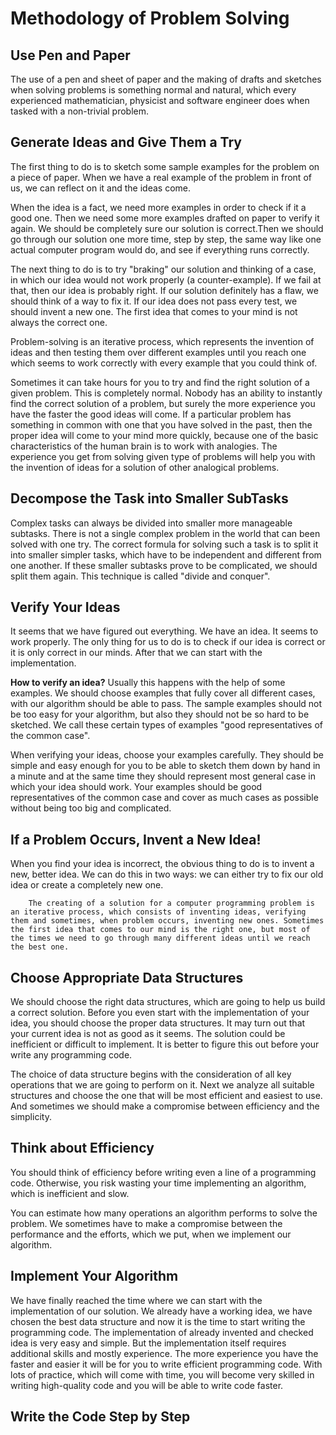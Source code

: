 # Methodology of Problem Solving

## Use Pen and Paper

The use of a pen and sheet of paper and the making of drafts and sketches when solving problems is something normal and natural, which every experienced mathematician, physicist and software engineer does when tasked with a non-trivial problem.

## Generate Ideas and Give Them a Try

The first thing to do is to sketch some sample examples for the problem on a piece of paper. When we have a real example of the problem in front of us, we can reflect on it and the ideas come.

When the idea is a fact, we need more examples in order to check if it a good one. Then we need some more examples drafted on paper to verify it again. We should be completely sure our solution is correct.Then we should go through our solution one more time, step by step, the same way like one actual computer program would do, and see if everything runs correctly.

The next thing to do is to try "braking" our solution and thinking of a case, in which our idea would not work properly (a counter-example). If we fail at that, then our idea is probably right. If our solution definitely has a flaw, we should think of a way to fix it. If our idea does not pass every test, we should invent a new one. The first idea that comes to your mind is not always the correct one.

Problem-solving is an iterative process, which represents the invention of ideas and then testing them over different examples until you reach one which seems to work correctly with every example that you could think of.

Sometimes it can take hours for you to try and find the right solution of a given problem. This is completely normal. Nobody has an ability to instantly find the correct solution of a problem, but surely the more experience you have the faster the good ideas will come. If a particular problem has something in common with one that you have solved in the past, then the proper idea will come to your mind more quickly, because one of the basic characteristics of the human brain is to work with analogies. The experience you get from solving given type of problems will help you with the invention of ideas for a solution of other analogical problems.

## Decompose the Task into Smaller SubTasks

Complex tasks can always be divided into smaller more manageable subtasks. There is not a single complex problem in the world that can been solved with one try. The correct formula for solving such a task is to split it into smaller simpler tasks, which have to be independent and different from one another. If these smaller subtasks prove to be complicated, we should split them again. This technique is called "divide and conquer".

## Verify Your Ideas

It seems that we have figured out everything. We have an idea. It seems to work properly. The only thing for us to do is to check if our idea is correct or it is only correct in our minds. After that we can start with the implementation.

**How to verify an idea?** Usually this happens with the help of some examples. We should choose examples that fully cover all different cases, with our algorithm should be able to pass. The sample examples should not be too easy for your algorithm, but also they should not be so hard to be sketched. We call these certain types of examples "good representatives of the common case".

When verifying your ideas, choose your examples carefully. They should be simple and easy enough for you to be able to sketch them down by hand in a minute and at the same time they should represent most general case in which your idea should work. Your examples should be good representatives of the common case and cover as much cases as possible without being too big and complicated.

## If a Problem Occurs, Invent a New Idea!

When you find your idea is incorrect, the obvious thing to do is to invent a new, better idea. We can do this in two ways: we can either try to fix our old idea or create a completely new one.

        The creating of a solution for a computer programming problem is an iterative process, which consists of inventing ideas, verifying them and sometimes, when problem occurs, inventing new ones. Sometimes the first idea that comes to our mind is the right one, but most of the times we need to go through many different ideas until we reach the best one.

## Choose Appropriate Data Structures

We should choose the right data structures, which are going to help us build a correct solution. Before you even start with the implementation of your idea, you should choose the proper data structures. It may turn out that your current idea is not as good as it seems. The solution could be inefficient or difficult to implement. It is better to figure this out before your write any programming code.

The choice of data structure begins with the consideration of all key operations that we are going to perform on it. Next we analyze all suitable structures and choose the one that will be most efficient and easiest to use. And sometimes we should make a compromise between efficiency and the simplicity.

## Think about Efficiency

You should think of efficiency before writing even a line of a programming code. Otherwise, you risk wasting your time implementing an algorithm, which is inefficient and slow.

You can estimate how many operations an algorithm performs to solve the problem. We sometimes have to make a compromise between the performance and the efforts, which we put, when we implement our algorithm.

## Implement Your Algorithm

We have finally reached the time where we can start with the implementation of our solution. We already have a working idea, we have chosen the best data structure and now it is the time to start writing the programming code. The implementation of already invented and checked idea is very easy and simple. But the implementation itself requires additional skills and mostly experience. The more experience you have the faster and easier it will be for you to write efficient programming code. With lots of practice, which will come with time, you will become very skilled in writing high-quality code and you will be able to write code faster.

## Write the Code Step by Step

